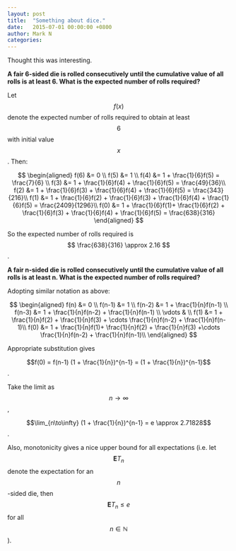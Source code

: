 ```yaml
---
layout: post
title:  "Something about dice."
date:   2015-07-01 00:00:00 +0800
author: Mark N
categories:
---
```



Thought this was interesting.

**A fair 6-sided die is rolled consecutively until the cumulative value of all rolls is at least 6. What is the expected number of rolls required?**

Let $$f(x)$$ denote the expected number of rolls required to obtain at least $$6$$ with initial value $$x$$. Then:

$$
\begin{aligned}
f(6) &= 0 \\
f(5) &= 1 \\
f(4) &= 1 + \frac{1}{6}f(5) = \frac{7}{6} \\
f(3) &= 1 + \frac{1}{6}f(4) + \frac{1}{6}f(5) = \frac{49}{36}\\
f(2) &= 1 + \frac{1}{6}f(3) + \frac{1}{6}f(4) + \frac{1}{6}f(5) = \frac{343}{216}\\
f(1) &= 1 + \frac{1}{6}f(2) + \frac{1}{6}f(3) + \frac{1}{6}f(4) + \frac{1}{6}f(5) = \frac{2409}{1296}\\
f(0) &= 1 + \frac{1}{6}f(1)+ \frac{1}{6}f(2) + \frac{1}{6}f(3) + \frac{1}{6}f(4) + \frac{1}{6}f(5) = \frac{638}{316}
\end{aligned}
$$

So the expected number of rolls required is  $$ \frac{638}{316} \approx 2.16 $$.

**A fair n-sided die is rolled consecutively until the cumulative value of all rolls is at least n. What is the expected number of rolls required?**

Adopting similar notation as above:

$$ 
\begin{aligned}
f(n) &= 0 \\
f(n-1) &= 1 \\
f(n-2) &= 1 + \frac{1}{n}f(n-1) \\
f(n-3) &= 1 + \frac{1}{n}f(n-2) + \frac{1}{n}f(n-1) \\
\vdots & \\
f(1) &= 1 + \frac{1}{n}f(2) + \frac{1}{n}f(3) + \cdots \frac{1}{n}f(n-2) + \frac{1}{n}f(n-1)\\
f(0) &= 1 + \frac{1}{n}f(1)+ \frac{1}{n}f(2) + \frac{1}{n}f(3) +\cdots \frac{1}{n}f(n-2) + \frac{1}{n}f(n-1)\\
\end{aligned}
$$

Appropriate substitution gives

$$f(0) = f(n-1) (1 + \frac{1}{n})^{n-1} = (1 + \frac{1}{n})^{n-1}$$.

Take the limit as $$n \to \infty$$,

$$\lim_{n\to\infty} (1 + \frac{1}{n})^{n-1} = e \approx 2.71828$$.

Also, monotonicity gives a nice upper bound for all expectations (i.e. let $$\mathbf{E} T_{n}$$ denote the expectation for an $$n$$-sided die, then $$\mathbf{E} T_{n} \leq e$$ for all $$n \in \mathbb{N}$$).